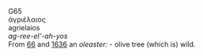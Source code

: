 <body>
  <p>G65<br>  ἀγριέλαιος  <br> agrielaios  <br><i>ag-ree-el‘-ah-yos </i><br>From <a href="g0066.htm">66</a> and <a href="g1636.htm">1636</a>  an <i>oleaster:</i> - olive tree (which is) wild.<br></p>
 </body>